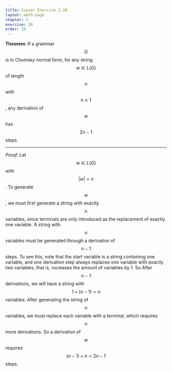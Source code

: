 ```yaml
---
title: Sipser Exercise 2.26
layout: math-page
chapter: 2
exercise: 26
order: 26
---
```




**Theorem**: If a grammar $$G$$ is in Chomsky normal form, for any string $$w \in L(G)$$ of length $$n$$ with $$n \geq 1$$, any derivation of $$w$$ has $$2n-1$$ steps.

----

*Proof*:
Let $$w \in L(G)$$ with $$|w| = n$$.
To generate $$w$$, we must first generate a string with exactly $$n$$ variables, since terminals are only introduced as the replacement of exactly one variable.
A string with $$n$$ variables must be generated through a derivation of $$n-1$$ steps.
To see this, note that the start variable is a string containing one variable, and one derivation step always replaces one variable with exactly two variables, that is, increases the amount of variables by 1.
So After $$n-1$$ derivations, we will have a string with $$1 + (n-1) = n$$ variables.
After generating the string of $$n$$ variables, we must replace each variable with a terminal, which requires $$n$$ more derivations.
So a derivation of $$w$$ requires $$(n-1) + n = 2n -1$$ steps.